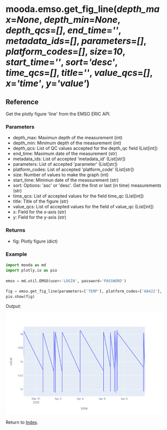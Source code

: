 # mooda.emso.get_fig_line(*depth_max*=*None*, *depth_min*=*None*, *depth_qcs*=*[]*, *end_time*=*''*, *metadata_ids*=*[]*, *parameters*=*[]*, *platform_codes*=*[]*, *size*=*10*, *start_time*=*''*, *sort*=*'desc'*, *time_qcs*=*[]*, *title*=*''*, *value_qcs*=*[]*, *x*=*'time'*, *y*=*'value'*)

## Reference

Get the plotly figure 'line' from the EMSO ERIC API.

### Parameters

* depth_max: Maximun depth of the measurement (int)
* depth_min: Minimum depth of the measurement (int)
* depth_qcs: List of QC values accepted for the depth_qc field (List[int])
* end_time: Maximum date of the measurement (str)
* metadata_ids: List of accepted 'metadata_id' (List[str])
* parameters: List of accepted 'parameter' (List[str])
* platform_codes: List of accepted 'platform_code' (List[str])
* size:  Number of values to make the graph (int)
* start_time: Minimun date of the meassurement (str)
* sort: Options: 'asc' or 'desc'. Get the first or last (in time) measurements (str)
* time_qcs: List of accepted values for the field time_qc (List[int])
* title: Title of the figure (str)
* value_qcs: List of accepted values for the field of value_qc (List[int])
* x: Field for the x-axis (str)
* y: Field for the y-axis (str)

### Returns

* fig: Plotly figure (dict)

### Example

```python
import mooda as md
import plotly.io as pio

emso = md.util.EMSO(user='LOGIN', password='PASSWORD')

fig = emso.get_fig_line(parameters=['TEMP'], platform_codes=['68422'], size=100)
pio.show(fig)
```

Output:

![fig_line plot](../img_util/emso_68422_TEMP_100.png)

Return to [Index](../../index_api_reference.md).
